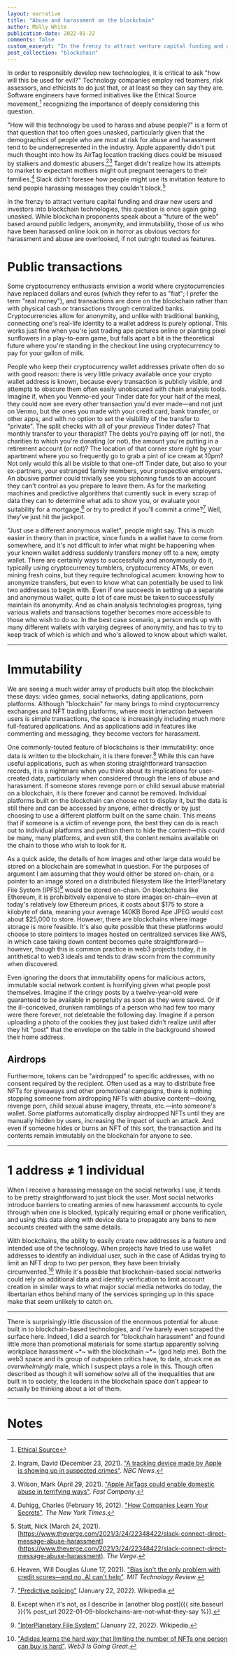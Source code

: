 ```yaml
---
layout: narrative
title: "Abuse and harassment on the blockchain"
author: Molly White
publication-date: 2022-01-22
comments: false
custom_excerpt: "In the frenzy to attract venture capital funding and draw new users and investors into blockchain technologies, \"how will this technology be used to harass and abuse people?\" is going unasked. While blockchain proponents speak about a \"future of the web\" based around public ledgers, anonymity, and immutability, those of us who have been harassed online look on in horror as obvious vectors for harassment and abuse are overlooked, if not outright touted as features." 
post_collection: "blockchain"
---
```


In order to responsibly develop new technologies, it is critical to ask "how will this be used for evil?" Technology companies employ red teamers, risk assessors, and ethicists to do just that, or at least so they can say they are. Software engineers have formed initiatives like the Ethical Source movement,[^fn0] recognizing the importance of deeply considering this question.

"How will this technology be used to harass and abuse people?" is a form of that question that too often goes unasked, particularly given that the demographics of people who are most at risk for abuse and harassment tend to be underrepresented in the industry. Apple apparently didn't put much thought into how its AirTag location tracking discs could be misused by stalkers and domestic abusers.[^fn1][^fn2] Target didn't realize how its attempts to market to expectant mothers might out pregnant teenagers to their families.[^fn3] Slack didn't foresee how people might use its invitation feature to send people harassing messages they couldn't block.[^fn4] 

In the frenzy to attract venture capital funding and draw new users and investors into blockchain technologies, this question is once again going unasked. While blockchain proponents speak about a "future of the web" based around public ledgers, anonymity, and immutability, those of us who have been harassed online look on in horror as obvious vectors for harassment and abuse are overlooked, if not outright touted as features. 

# Public transactions

Some cryptocurrency enthusiasts envision a world where cryptocurrencies have replaced dollars and euros (which they refer to as "fiat"; I prefer the term "real money"), and transactions are done on the blockchain rather than with physical cash or transactions through centralized banks. Cryptocurrencies allow for anonymity, and unlike with traditional banking, connecting one's real-life identity to a wallet address is purely optional. This works just fine when you're just trading ape pictures online or planting pixel sunflowers in a play-to-earn game, but falls apart a bit in the theoretical future where you're standing in the checkout line using cryptocurrency to pay for your gallon of milk.

People who keep their cryptocurrency wallet addresses private often do so with good reason: there is very little privacy available once your crypto wallet address is known, because every transaction is publicly visible, and attempts to obscure them often easily unobscured with chain analysis tools. Imagine if, when you Venmo-ed your Tinder date for your half of the meal, they could now see every other transaction you'd ever made—and not just on Venmo, but the ones you made with your credit card, bank transfer, or other apps, and with no option to set the visibility of the transfer to "private". The split checks with all of your *previous* Tinder dates? That monthly transfer to your therapist? The debts you're paying off (or not), the charities to which you're donating (or not), the amount you're putting in a retirement account (or not)? The location of that corner store right by your apartment where you so frequently go to grab a pint of ice cream at 10pm? Not only would this all be visible to that one-off Tinder date, but also to your ex-partners, your estranged family members, your prospective employers. An abusive partner could trivially see you siphoning funds to an account they can't control as you prepare to leave them. As for the marketing machines and predictive algorithms that currently suck in every scrap of data they can to determine what ads to show you, or evaluate your suitability for a mortgage,[^fn5] or try to predict if you'll commit a crime?[^fn6] Well, they've just hit the jackpot.

"Just use a different anonymous wallet", people might say. This is much easier in theory than in practice, since funds in a wallet have to come from somewhere, and it's not difficult to infer what might be happening when your known wallet address suddenly transfers money off to a new, empty wallet. There are certainly ways to successfully and anonymously do it, typically using cryptocurrency tumblers, cryptocurrency ATMs, or even mining fresh coins, but they require technological acumen: knowing how to anonymize transfers, but even to know what can potentially be used to link two addresses to begin with. Even if one succeeds in setting up a separate and anonymous wallet, quite a lot of care must be taken to successfully maintain its anonymity. And as chain analysis technologies progress, tying various wallets and transactions together becomes more accessible to those who wish to do so. In the best case scenario, a person ends up with many different wallets with varying degrees of anonymity, and has to try to keep track of which is which and who's allowed to know about which wallet.

-----

# Immutability

We are seeing a much wider array of products built atop the blockchain these days: video games, social networks, dating applications, porn platforms. Although "blockchain" for many brings to mind cryptocurrency exchanges and NFT trading platforms, where most interaction between users is simple transactions, the space is increasingly including much more full-featured applications. And as applications add in features like commenting and messaging, they become vectors for harassment.

One commonly-touted feature of blockchains is their immutability: once data is written to the blockchain, it is there forever.[^fn8] While this can have useful applications, such as when storing straightforward transaction records, it is a nightmare when you think about its implications for user-created data, particularly when considered through the lens of abuse and harassment. If someone stores revenge porn or child sexual abuse material on a blockchain, it is there forever and cannot be removed. Individual platforms built on the blockchain can choose not to display it, but the data is still there and can be accessed by anyone, either directly or by just choosing to use a different platform built on the same chain. This means that if someone is a victim of revenge porn, the best they can do is reach out to individual platforms and petition them to hide the content—this could be many, many platforms, and even still, the content remains available on the chain to those who wish to look for it.

As a quick aside, the details of how images and other large data would be stored on a blockchain are somewhat in question. For the purposes of argument I am assuming that they would either be stored on-chain, or a pointer to an image stored on a distributed filesystem like the InterPlanetary File System (IPFS)[^fn9] would be stored on-chain. On blockchains like Ethereum, it is prohibitively expensive to store images on-chain—even at today's relatively low Ethereum prices, it costs about $175 to store a kilobyte of data, meaning your average 140KB Bored Ape JPEG would cost about $25,000 to store. However, there are blockchains where image storage is more feasible. It's also quite possible that these platforms would choose to store pointers to images hosted on centralized services like AWS, in which case taking down content becomes quite straightforward—however, though this is common practice in web3 projects today, it is antithetical to web3 ideals and tends to draw scorn from the community when discovered.

Even ignoring the doors that immutability opens for malicious actors, immutable social network content is horrifying given what people post themselves. Imagine if the cringy posts by a twelve-year-old were guaranteed to be available in perpetuity as soon as they were saved. Or if the ill-conceived, drunken ramblings of a person who had few too many were there forever, not deleteable the following day. Imagine if a person uploading a photo of the cookies they just baked didn't realize until after they hit "post" that the envelope on the table in the background showed their home address.

## Airdrops

Furthermore, tokens can be "airdropped" to specific addresses, with no consent required by the recipient. Often used as a way to distribute free NFTs for giveaways and other promotional campaigns, there is nothing stopping someone from airdropping NFTs with abusive content—doxing, revenge porn, child sexual abuse imagery, threats, etc.—into someone's wallet. Some platforms automatically display airdropped NFTs until they are manually hidden by users, increasing the impact of such an attack. And even if someone hides or burns an NFT of this sort, the transaction and its contents remain immutably on the blockchain for anyone to see.

-----

# 1 address ≠ 1 individual

When I receive a harassing message on the social networks I use, it tends to be pretty straightforward to just block the user. Most social networks introduce barriers to creating armies of new harassment accounts to cycle through when one is blocked, typically requiring email or phone verification, and using this data along with device data to propagate any bans to new accounts created with the same details.

With blockchains, the ability to easily create new addresses is a feature and intended use of the technology. When projects have tried to use wallet addresses to identify an individual user, such in the case of Adidas trying to limit an NFT drop to two per person, they have been trivially circumvented.[^fn7] While it's possible that blockchain-based social networks could rely on additional data and identity verification to limit account creation in similar ways to what major social media networks do today, the libertarian ethos behind many of the services springing up in this space make that seem unlikely to catch on.

-----

There is surprisingly little discussion of the enormous potential for abuse built in to blockchain-based technologies, and I've barely even scraped the surface here. Indeed, I did a search for "blockchain harassment" and found little more than promotional materials for some startup apparently solving workplace harassment  ~\*~ with the blockchain ~\*~ (god help me). Both the web3 space and its group of outspoken critics have, to date, struck me as *overwhelmingly* male, which I suspect plays a role in this. Though often described as though it will somehow solve all of the inequalities that are built in to society, the leaders in the blockchain space don't appear to actually be thinking about a lot of them.

-----

# Notes
[^fn0]: [Ethical Source](https://ethicalsource.dev/principles/)
[^fn1]: Ingram, David (December 23, 2021). ["A tracking device made by Apple is showing up in suspected crimes"](https://www.nbcnews.com/news/apple-airtag-showing-up-crimes-rcna9416). _NBC News_.
[^fn2]: Wilson, Mark (April 29, 2021). ["Apple AirTags could enable domestic abuse in terrifying ways"](https://www.fastcompany.com/90630404/apple-airtags-could-enable-domestic-abuse-in-terrifying-ways). _Fast Company_.
[^fn3]: Duhigg, Charles (February 16, 2012). ["How Companies Learn Your Secrets"](https://www.nytimes.com/2012/02/19/magazine/shopping-habits.html). _The New York Times_.
[^fn4]: Statt, Nick (March 24, 2021). [https://www.theverge.com/2021/3/24/22348422/slack-connect-direct-message-abuse-harassment](https://www.theverge.com/2021/3/24/22348422/slack-connect-direct-message-abuse-harassment). _The Verge_.
[^fn5]: Heaven, Will Douglas (June 17, 2021). ["Bias isn't the only problem with credit scores—and no, AI can't help"](https://www.technologyreview.com/2021/06/17/1026519/racial-bias-noisy-data-credit-scores-mortgage-loans-fairness-machine-learning/). _MIT Technology Review_.
[^fn6]: ["Predictive policing"](https://en.wikipedia.org/wiki/Predictive_policing) (January 22, 2022). Wikipedia.
[^fn7]: ["Adidas learns the hard way that limiting the number of NFTs one person can buy is hard"](https://web3isgoinggreat.com/?id=2021-12-17-2). _Web3 Is Going Great_.
[^fn8]: Except when it's not, as I describe in [another blog post]({{ site.baseurl }}{% post_url 2022-01-09-blockchains-are-not-what-they-say %}).
[^fn9]: ["InterPlanetary File System"](https://en.wikipedia.org/wiki/InterPlanetary_File_System) (January 22, 2022). Wikipedia.